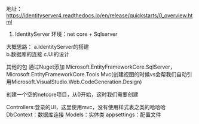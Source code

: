 地址：https://identityserver4.readthedocs.io/en/release/quickstarts/0_overview.html


1. IdentityServer
环境：net core + Sqlserver

大概思路：
a.IdentityServer的搭建  
b.数据库的连接
c.UI的设计

其他的包 通过Nuget添加
Microsoft.EntityFrameworkCore.SqlServer，
Microsoft.EntityFrameworkCore.Tools
Mvc(创建视图的时候vs会帮我们自动引用Microsoft.VisualStudio.Web.CodeGeneration.Design)

创建一个空的netcore项目，从0开始，这时我们需要创建

Controllers:登录的UI，这里使用mvc，没有使用样式表之类的哈哈哈
DbContext：数据库连接
Models：实体类
appsettings：配置文件














